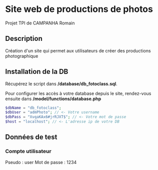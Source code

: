 # Site web de productions de photos
Projet TPI de CAMPANHA Romain

## Description
Création d'un site qui permet aux utilisateurs de créer des productions photographique

## Installation de la DB
Récupérez le script dans **/database/db_fotoclass.sql**.

Pour configurer les accès à votre database depuis le site, rendez-vous ensuite dans **/model/functions/database.php**
```php
$dbName = "db_fotoclass";
$dbUser = "admPhoto"; // <- Votre username
$dbPass = "XvqaKAx6#jrRJXT$"; // <- Votre mot de passe
$host = "localhost"; // <- L'adresse ip de votre DB
```

## Données de test

### Compte utilisateur
Pseudo : user 
Mot de passe : 1234
